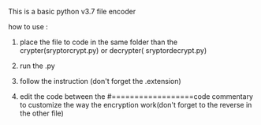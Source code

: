 This is a basic python v3.7 file encoder

how to use :
1) place the file to code in the same folder than the crypter(sryptorcrypt.py) or decrypter( sryptordecrypt.py)
2) run the .py
3) follow the instruction (don't forget the .extension)

4) edit the code between the #==================code commentary to customize the way the encryption work(don't forget to the reverse in the other file)

